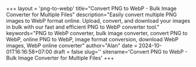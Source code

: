 +++
layout = 'png-to-webp'
title="Convert PNG to WebP - Bulk Image Converter for Multiple Files"
description="Easily convert multiple PNG images to WebP format online. Upload, convert, and download your images in bulk with our fast and efficient PNG to WebP converter tool."
keywords="PNG to WebP converter, bulk image converter, convert PNG to WebP, online PNG to WebP, image format conversion, download WebP images, WebP online converter"
author="Alan"
date = 2024-10-01T16:16:58+07:00
draft = false
slug=''
sitename='Convert PNG to WebP - Bulk Image Converter for Multiple Files'
+++